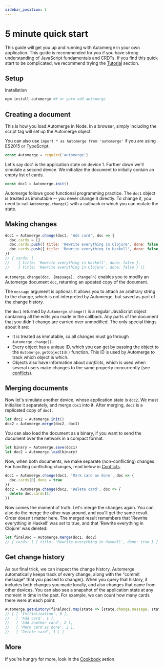 ```yaml
---
sidebar_position: 1
---
```


# 5 minute quick start

This guide will get you up and running with Automerge in your own application. This guide is recommended for you if you have strong understanding of JavaScript fundamentals and CRDTs. If you find this quick start to be complicated, we recommend trying the [Tutorial](/docs/tutorial/introduction) section.


## Setup

Installation

```bash
npm install automerge ## or yarn add automerge
```


## Creating a document

This is how you load Automerge in Node. In a browser, simply including the
script tag will set up the Automerge object.

You can also use `import * as Automerge from 'automerge'` if you are using ES2015 or TypeScript.

```js
const Automerge = require('automerge')
```

Let's say doc1 is the application state on device 1. Further down we'll simulate a second device. We initialize the document to initially contain an empty list of cards.

```js
const doc1 = Automerge.init()
```

Automerge follows good functional programming practice. The `doc1` object is treated as immutable -- you  never change it directly. To change it, you need to call `Automerge.change()` with a callback in which you can mutate the state. 


## Making changes

```js
doc1 = Automerge.change(doc1, 'Add card', doc => {
  doc.cards = []
  doc.cards.push({ title: 'Rewrite everything in Clojure', done: false })
  doc.cards.push({ title: 'Rewrite everything in Haskell', done: false })
})
// { cards: [ 
//    { title: 'Rewrite everything in Haskell', done: false },
//    { title: 'Rewrite everything in Clojure', done: false } ]} 
```

`Automerge.change(doc, [message], changeFn)` enables you to modify an Automerge document `doc`,
returning an updated copy of the document.

The `message` argument is optional. It allows you to attach an arbitrary string to the change, which is not interpreted by Automerge, but saved as part of the change history.


the `doc1` returned by `Automerge.change()` is a regular JavaScript object containing all the
edits you made in the callback. Any parts of the document that you didn't change are carried over
unmodified. The only special things about it are:

  - It is treated as immutable, so all changes must go through `Automerge.change()`.
 - Every object has a unique ID, which you can get by passing the object to the
    `Automerge.getObjectId()` function. This ID is used by Automerge to track which object is which.
  - Objects also have information about _conflicts_, which is used when several users make changes to
    the same property concurrently (see [conflicts](/docs/overview/conflicts)). 

## Merging documents

Now let's simulate another device, whose application state is `doc2`. We must
initialise it separately, and merge `doc1` into it. After merging, `doc2` is a replicated copy of `doc1`.

```js
let doc2 = Automerge.init()
doc2 = Automerge.merge(doc2, doc1)
```

You can also load the document as a binary, if you want to send the document over the network in a compact format.

```js
let binary = Automerge.save(doc1)
let doc2 = Automerge.load(binary)
```

Now, when both documents, we make separate (non-conflicting) changes. For handling conflicting changes, read below in [Conflicts](#conflicts).
```js
doc1 = Automerge.change(doc1, 'Mark card as done', doc => {
  doc.cards[0].done = true
})
doc2 = Automerge.change(doc2, 'Delete card', doc => {
  delete doc.cards[1]
})
```

Now comes the moment of truth. Let's merge the changes again. You can also do the merge the other way around, and you'll get the same result. Order doesn't matter here. The merged result remembers that 'Rewrite everything in Haskell' was set to true, and that 'Rewrite everything in Clojure' was deleted:

```js
let finalDoc = Automerge.merge(doc1, doc2)
// { cards: [ { title: 'Rewrite everything in Haskell', done: true } ] }
```

## Get change history


As our final trick, we can inspect the change history. Automerge automatically
keeps track of every change, along with the "commit message" that you passed to
change(). When you query that history, it includes both changes you made
locally, and also changes that came from other devices. You can also see a
snapshot of the application state at any moment in time in the past. For
example, we can count how many cards there were at each point:

```js
Automerge.getHistory(finalDoc).map(state => [state.change.message, state.snapshot.cards.length])
// [ [ 'Initialization', 0 ],
//   [ 'Add card', 1 ],
//   [ 'Add another card', 2 ],
//   [ 'Mark card as done', 2 ],
//   [ 'Delete card', 1 ] ]
```

## More

If you're hungry for more, look in the [Cookbook](cookbook/modeling-data) setion.
